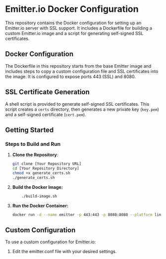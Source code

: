# Emitter.io Docker Configuration

This repository contains the Docker configuration for setting up an Emitter.io server with SSL support. It includes a Dockerfile for building a custom Emitter.io image and a script for generating self-signed SSL certificates.

## Docker Configuration

The Dockerfile in this repository starts from the base Emitter image and includes steps to copy a custom configuration file and SSL certificates into the image. It is configured to expose ports 443 (SSL) and 8080.

## SSL Certificate Generation

A shell script is provided to generate self-signed SSL certificates. This script creates a `certs` directory, then generates a new private key (`key.pem`) and a self-signed certificate (`cert.pem`).

## Getting Started

### Steps to Build and Run

1. **Clone the Repository**:

   ```bash
   git clone [Your Repository URL]
   cd [Your Repository Directory]
   chmod +x generate_certs.sh
   ./generate_certs.sh
   ```
2. **Build the Docker Image:**

    ```bash
        ./build-image.sh
    ```

3. **Run the Docker Container:**

    ```bash
    docker run -d --name emitter -p 443:443 -p 8080:8080 --platform linux/amd64 -e --restart=unless-stopped my-custom-emitter
    ```
## Custom Configuration ##

To use a custom configuration for Emitter.io:

1. Edit the emitter.conf file with your desired settings.

